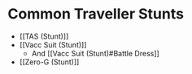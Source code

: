 # Common Traveller Stunts
- [[TAS (Stunt)]]
- [[Vacc Suit (Stunt)]]
	- And [[Vacc Suit (Stunt)#Battle Dress]]
- [[Zero-G (Stunt)]]